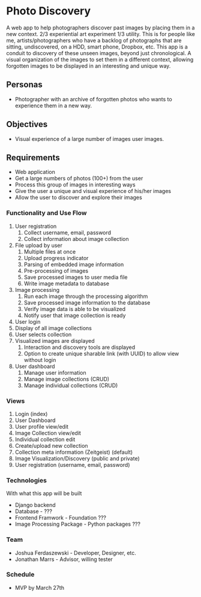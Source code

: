 # Photo Discovery
A web app to help photographers discover past images by placing them in a new context. 2/3 experiential art experiment 1/3 utility. This is for people like me, artists/photographers who have a backlog of photographs that are sitting, undiscovered, on a HDD, smart phone, Dropbox, etc.
This app is a conduit to discovery of these unseen images, beyond just chronological. A visual organization of the images to set them in a different context, allowing forgotten images to be displayed in an interesting and unique way.

## Personas
* Photographer with an archive of forgotten photos who wants to experience them in a new way. 

## Objectives
* Visual experience of a large number of images user images.

## Requirements
* Web application
* Get a large numbers of photos (100+) from the user
* Process this group of images in interesting ways
* Give the user a unique and visual experience of his/her images
* Allow the user to discover and explore their images

### Functionality and Use Flow
1. User registration
    1. Collect username, email, password
    2. Collect information about image collection
2. File upload by user
    1. Multiple files at once
    2. Upload progress indicator
    3. Parsing of embedded image information
    4. Pre-processing of images
    5. Save processed images to user media file
    6. Write image metadata to database
3. Image processing
    1. Run each image through the processing algorithm
    2. Save processed image information to the database
    3. Verify image data is able to be visualized
    4. Notify user that image collection is ready
4. User login
5. Display of all image collections
6. User selects collection
7. Visualized images are displayed
    1. Interaction and discovery tools are displayed
    2. Option to create unique sharable link (with UUID) to allow view without login
8. User dashboard
    1. Manage user information
    2. Manage image collections (CRUD)
    3. Manage individual collections (CRUD)

### Views
1. Login (index)
2. User Dashboard
  1. User profile view/edit
  2. Image Collection view/edit
  3. Individual collection edit
  4. Create/upload new collection
  4. Collection meta information (Zeitgeist) (default)
3. Image Visualization/Discovery (public and private)
4. User registration (username, email, password)

### Technologies
With what this app will be built
* Django backend
* Database - ???
* Frontend Framwork - Foundation ???
* Image Processing Package - Python packages ???

### Team
* Joshua Ferdaszewski - Developer, Designer, etc.
* Jonathan Marrs - Advisor, willing tester

### Schedule
* MVP by March 27th
